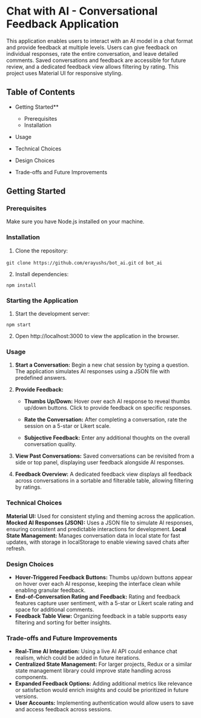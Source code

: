 # Chat with AI - Conversational Feedback Application

This application enables users to interact with an AI model in a chat format and provide feedback at multiple levels. Users can give feedback on individual responses, rate the entire conversation, and leave detailed comments. Saved conversations and feedback are accessible for future review, and a dedicated feedback view allows filtering by rating. This project uses Material UI for responsive styling.

## Table of Contents

- Getting Started\*\*

  - Prerequisites
  - Installation

- Usage
- Technical Choices
- Design Choices
- Trade-offs and Future Improvements

## Getting Started

### Prerequisites

Make sure you have Node.js installed on your machine.

### Installation

1. Clone the repository:

`git clone https://github.com/erayushs/bot_ai.git`
`cd bot_ai`

2. Install dependencies:

`npm install`

### Starting the Application

1. Start the development server:

`npm start`

2. Open http://localhost:3000 to view the application in the browser.

### Usage

1. **Start a Conversation:** Begin a new chat session by typing a question. The application simulates AI responses using a JSON file with predefined answers.

2. **Provide Feedback:**

   - **Thumbs Up/Down:** Hover over each AI response to reveal thumbs up/down buttons. Click to provide feedback on specific responses.

   - **Rate the Conversation:** After completing a conversation, rate the session on a 5-star or Likert scale.

   - **Subjective Feedback:** Enter any additional thoughts on the overall conversation quality.

3. **View Past Conversations:** Saved conversations can be revisited from a side or top panel, displaying user feedback alongside AI responses.

4. **Feedback Overview:** A dedicated feedback view displays all feedback across conversations in a sortable and filterable table, allowing filtering by ratings.

### Technical Choices

**Material UI:** Used for consistent styling and theming across the application.
**Mocked AI Responses (JSON):** Uses a JSON file to simulate AI responses, ensuring consistent and predictable interactions for development.
**Local State Management:** Manages conversation data in local state for fast updates, with storage in localStorage to enable viewing saved chats after refresh.

### Design Choices

- **Hover-Triggered Feedback Buttons:** Thumbs up/down buttons appear on hover over each AI response, keeping the interface clean while enabling granular feedback.
- **End-of-Conversation Rating and Feedback:** Rating and feedback features capture user sentiment, with a 5-star or Likert scale rating and space for additional comments.
- **Feedback Table View:** Organizing feedback in a table supports easy filtering and sorting for better insights.

### Trade-offs and Future Improvements

- **Real-Time AI Integration:** Using a live AI API could enhance chat realism, which could be added in future iterations.
- **Centralized State Management:** For larger projects, Redux or a similar state management library could improve state handling across components.
- **Expanded Feedback Options:** Adding additional metrics like relevance or satisfaction would enrich insights and could be prioritized in future versions.
- **User Accounts:** Implementing authentication would allow users to save and access feedback across sessions.
